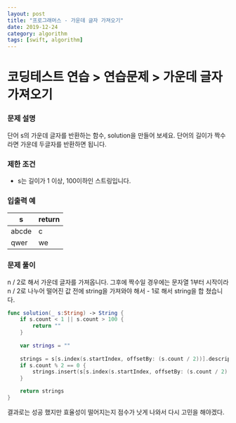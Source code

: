 ```yaml
---
layout: post
title: "프로그래머스 - 가운데 글자 가져오기"
date: 2019-12-24
category: algorithm
tags: [swift, algorithm]
---
```


# 코딩테스트 연습 > 연습문제 > 가운데 글자 가져오기

<!-- more -->

### 문제 설명

단어 s의 가운데 글자를 반환하는 함수, solution을 만들어 보세요. 단어의 길이가 짝수라면 가운데 두글자를 반환하면 됩니다.


### 제한 조건

- s는 길이가 1 이상, 100이하인 스트링입니다.


### 입출력 예

| s     | return |
| ----- | ------ |
| abcde | c      |
| qwer  | we     |

### 문제 풀이

n / 2로 해서 가운데 글자를 가져옵니다. 그후에 짝수일 경우에는 문자열 1부터 시작이라  n / 2로 나누어 떨어진 값 전에 string을 가져와야 해서 - 1로 해서 string을 합 쳤습니다.

```swift
func solution(_ s:String) -> String {
    if s.count < 1 || s.count > 100 {
        return ""
    }
    
    var strings = ""
    
    strings = s[s.index(s.startIndex, offsetBy: (s.count / 2))].description
    if s.count % 2 == 0 {
        strings.insert(s[s.index(s.startIndex, offsetBy: (s.count / 2) - 1)], at: strings.startIndex)
    }

    return strings
}
```

결과로는 성공 했지만 효율성이 떨어지는지 점수가 낫게 나와서 다시 고민을 해야겠다.